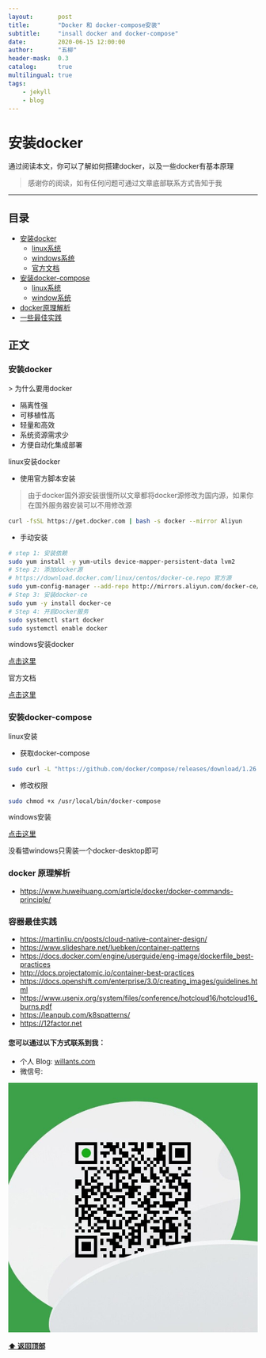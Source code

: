 ```yaml
---
layout:       post
title:        "Docker 和 docker-compose安装"
subtitle:     "insall docker and docker-compose"
date:         2020-06-15 12:00:00
author:       "五柳"
header-mask:  0.3
catalog:      true
multilingual: true
tags:
    - jekyll
    - blog
---
```


# 安装docker

通过阅读本文，你可以了解如何搭建docker，以及一些docker有基本原理

> 感谢你的阅读，如有任何问题可通过文章底部联系方式告知于我

---

<h2 id="catalog">目录</h2>

- [安装docker](#install_docker)
  - [linux系统](#install_docker_linux)
  - [windows系统](#install_docker_windows)
  - [官方文档](#docker_docs)
- [安装docker-compose](#install_docker_compose)
  - [linux系统](#install_docker_compose_linux)
  - [window系统](#install_docker_compose_win)
- [docker原理解析](#docker-principle)
- [一些最佳实践](#Best_Practices)



## 正文



<h3 id="install_docker">安装docker</h3>
> 为什么要用docker

- 隔离性强
- 可移植性高
- 轻量和高效
- 系统资源需求少
- 方便自动化集成部署


<div id="install_docker_linux">linux安装docker</div>


-  使用官方脚本安装
> 由于docker国外源安装很慢所以文章都将docker源修改为国内源，如果你在国外服务器安装可以不用修改源
```bash
curl -fsSL https://get.docker.com | bash -s docker --mirror Aliyun
```
- 手动安装
```bash
# step 1: 安装依赖
sudo yum install -y yum-utils device-mapper-persistent-data lvm2
# Step 2: 添加docker源
# https://download.docker.com/linux/centos/docker-ce.repo 官方源
sudo yum-config-manager --add-repo http://mirrors.aliyun.com/docker-ce/linux/centos/docker-ce.repo
# Step 3: 安装docker-ce
sudo yum -y install docker-ce
# Step 4: 开启Docker服务
sudo systemctl start docker
sudo systemctl enable docker
```

<div id="install_docker_linux">windows安装docker</div>

[点击这里](https://docs.docker.com/docker-for-windows/install/)

<div id="docker_docs">官方文档</div>

[点击这里](https://docs.docker.com/engine/install/centos/)

<h3 id="install_docker_compose">安装docker-compose</h3>

<div id="install_docker_compose_linux">linux安装</div>

- 获取docker-compose
```bash
sudo curl -L "https://github.com/docker/compose/releases/download/1.26.0/docker-compose-$(uname -s)-$(uname -m)" -o /usr/local/bin/docker-compose
```
- 修改权限
```bash
sudo chmod +x /usr/local/bin/docker-compose
```

<div id="install_docker_compose_win">windows安装</div>

[点击这里](https://docs.docker.com/docker-for-windows/install/)



没看错windows只需装一个docker-desktop即可

<h3 id="docker-principle">docker 原理解析</h3>

* https://www.huweihuang.com/article/docker/docker-commands-principle/
<h3 id="docker-principle">容器最佳实践</h3>

* https://martinliu.cn/posts/cloud-native-container-design/
* https://www.slideshare.net/luebken/container-patterns
* https://docs.docker.com/engine/userguide/eng-image/dockerfile_best-practices
* http://docs.projectatomic.io/container-best-practices
* https://docs.openshift.com/enterprise/3.0/creating_images/guidelines.html
* https://www.usenix.org/system/files/conference/hotcloud16/hotcloud16_burns.pdf
* https://leanpub.com/k8spatterns/
* https://12factor.net






#### 您可以通过以下方式联系到我：
- 个人 Blog:  [willants.com](https://willants.com)
- 微信号:

![img](/img/wechat.jpg)


**[⬆ 返回顶部](#catalog)**
